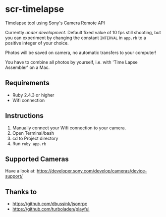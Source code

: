 scr-timelapse
=============

Timelapse tool using Sony's Camera Remote API

Currently *under development*.
Default fixed value of 10 fps still shooting, but you can experiment by changing the constant `INTERVAL` in `app.rb` to a positive integer of your choice. 

Photos will be saved on camera, no automatic transfers to your computer!

You have to combine all photos by yourself, i.e. with 'Time Lapse Assembler' on a Mac.

## Requirements

* Ruby 2.4.3 or higher
* Wifi connection

## Instructions

1. Manually connect your Wifi connection to your camera.
2. Open Terminal/bash
3. cd to Project directory
4. Run `ruby app.rb`

## Supported Cameras

Have a look at: https://developer.sony.com/develop/cameras/device-support/

## Thanks to

* https://github.com/dbussink/jsonrpc
* https://github.com/turboladen/playful
